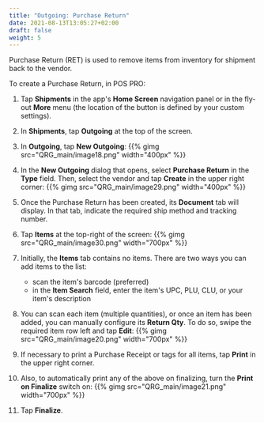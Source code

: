 ```yaml
---
title: "Outgoing: Purchase Return"
date: 2021-08-13T13:05:27+02:00
draft: false
weight: 5
---
```


Purchase Return (RET) is used to remove items from inventory for shipment back to the vendor.

To create a Purchase Return, in POS PRO:

1. Tap **Shipments** in the app's **Home Screen** navigation panel or in the fly-out **More** menu (the location of the button is defined by your custom settings).

2. In **Shipments**, tap **Outgoing** at the top of the screen.

3. In **Outgoing**, tap **New Outgoing**:
{{% gimg src="QRG_main/image18.png" width="400px" %}}
4. In the **New Outgoing** dialog that opens, select **Purchase Return** in the **Type** field. Then, select the vendor and tap **Create** in the upper right corner:
{{% gimg src="QRG_main/image29.png" width="400px" %}}
5. Once the Purchase Return has been created, its **Document** tab will display. In that tab, indicate the required ship method and tracking number.

6. Tap **Items** at the top-right of the screen:
{{% gimg src="QRG_main/image30.png" width="700px" %}}
7. Initially, the **Items** tab contains no items. There are two ways you can add items to the list:

    - scan the item's barcode (preferred)
    - in the **Item Search** field, enter the item's UPC, PLU, CLU, or your item's description

8. You can scan each item (multiple quantities), or once an item has been added, you can manually configure its **Return Qty**. To do so, swipe the required item row left and tap **Edit**:
{{% gimg src="QRG_main/image20.png" width="700px" %}}
9. If necessary to print a Purchase Receipt or tags for all items, tap **Print** in the upper right corner.

10. Also, to automatically print any of the above on finalizing, turn the **Print on Finalize** switch on:
{{% gimg src="QRG_main/image21.png" width="700px" %}}
11. Tap **Finalize**.